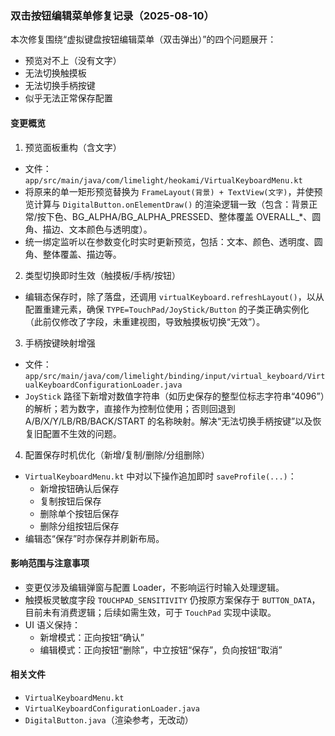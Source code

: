 ### 双击按钮编辑菜单修复记录（2025-08-10）

本次修复围绕“虚拟键盘按钮编辑菜单（双击弹出）”的四个问题展开：

- 预览对不上（没有文字）
- 无法切换触摸板
- 无法切换手柄按键
- 似乎无法正常保存配置

#### 变更概览

1) 预览面板重构（含文字）
- 文件：`app/src/main/java/com/limelight/heokami/VirtualKeyboardMenu.kt`
- 将原来的单一矩形预览替换为 `FrameLayout(背景) + TextView(文字)`，并使预览计算与 `DigitalButton.onElementDraw()` 的渲染逻辑一致（包含：背景正常/按下色、BG_ALPHA/BG_ALPHA_PRESSED、整体覆盖 OVERALL_*、圆角、描边、文本颜色与透明度）。
- 统一绑定监听以在参数变化时实时更新预览，包括：文本、颜色、透明度、圆角、整体覆盖、描边等。

2) 类型切换即时生效（触摸板/手柄/按钮）
- 编辑态保存时，除了落盘，还调用 `virtualKeyboard.refreshLayout()`，以从配置重建元素，确保 `TYPE=TouchPad/JoyStick/Button` 的子类正确实例化（此前仅修改了字段，未重建视图，导致触摸板切换“无效”）。

3) 手柄按键映射增强
- 文件：`app/src/main/java/com/limelight/binding/input/virtual_keyboard/VirtualKeyboardConfigurationLoader.java`
- `JoyStick` 路径下新增对数值字符串（如历史保存的整型位标志字符串“4096”）的解析；若为数字，直接作为控制位使用；否则回退到 A/B/X/Y/LB/RB/BACK/START 的名称映射。解决“无法切换手柄按键”以及恢复旧配置不生效的问题。

4) 配置保存时机优化（新增/复制/删除/分组删除）
- `VirtualKeyboardMenu.kt` 中对以下操作追加即时 `saveProfile(...)`：
  - 新增按钮确认后保存
  - 复制按钮后保存
  - 删除单个按钮后保存
  - 删除分组按钮后保存
- 编辑态“保存”时亦保存并刷新布局。

#### 影响范围与注意事项
- 变更仅涉及编辑弹窗与配置 Loader，不影响运行时输入处理逻辑。
- 触摸板灵敏度字段 `TOUCHPAD_SENSITIVITY` 仍按原方案保存于 `BUTTON_DATA`，目前未有消费逻辑；后续如需生效，可于 `TouchPad` 实现中读取。
- UI 语义保持：
  - 新增模式：正向按钮“确认”
  - 编辑模式：正向按钮“删除”，中立按钮“保存”，负向按钮“取消”

#### 相关文件
- `VirtualKeyboardMenu.kt`
- `VirtualKeyboardConfigurationLoader.java`
- `DigitalButton.java`（渲染参考，无改动）

